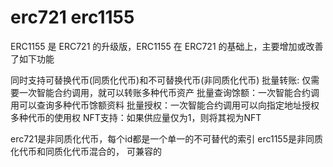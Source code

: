 # erc721 erc1155

ERC1155 是 ERC721 的升级版，ERC1155 在 ERC721 的基础上，主要增加或改善了如下功能

同时支持可替换代币(同质化代币)和不可替换代币(非同质化代币)
批量转账: 仅需要一次智能合约调用，就可以转账多种代币资产
批量查询馀额：一次智能合约调用可以查询多种代币馀额资料
批量授权：一次智能合约调用可以向指定地址授权多种代币的使用权
NFT支持：如果供应量仅为1，则将其视为NFT

erc721是非同质化代币，每个id都是一个单一的不可替代的索引
erc1155是非同质化代币和同质化代币混合的， 可兼容的
